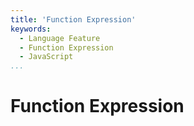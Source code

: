```yaml
---
title: 'Function Expression'
keywords:
  - Language Feature
  - Function Expression
  - JavaScript
...
```


# Function Expression
